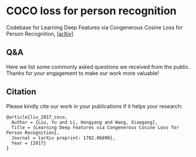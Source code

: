 # COCO loss for person recognition

Codebase for Learning Deep Features via Congenerous Cosine Loss for Person Recognition, [[arXiv]](https://arxiv.org/abs/1702.06890)

## Q&A

Here we list some commonly asked questions we received from the public. Thanks for your engagement to make our work more valuable!

## Citation
Please kindly cite our work in your publications if it helps your research:

    @article{liu_2017_coco,
      Author = {Liu, Yu and Li, Hongyang and Wang, Xiaogang},
      Title = {Learning Deep Features via Congenerous Cosine Loss for Person Recognition},
	  Journal = {arXiv preprint: 1702.06890},
	  Year = {2017}
    }
